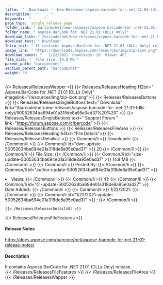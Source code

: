 ```yaml
---
title:  "  Downloads ---New-Releases-aspose.barcode-for-.net-21.01-(dlls-only) . " 
description:  "    . " 
keywords:  "    . " 
page_type:  single_release_page
folder_link: " barcode/net/new-releases/aspose.barcode-for-.net-21.01-(dlls-only)/"
folder_name: " Aspose.BarCode for .NET 21.01 (DLLs Only)"
download_link: " /barcode/net/new-releases/aspose.barcode-for-.net-21.01-(dlls-only)/50052634ba694e01a318de8a95e0ad37"
download_text: " Download"
Intro_text: " It contains Aspose.BarCode for .NET 21.01 (DLLs Only) release."
image_link: " https://downloads.aspose.com/resources/img/zip-icon.png"
download_count: "   1/22/2021  Downloads: 20  Views: 40"
file_size: "  File Size: 14.8 MB "
parent_path: "barcode/net"
section_parent_path: "barcode/net"
weight: 38 
---
```


{{< Releases/ReleasesWapper >}}
  {{< Releases/ReleasesHeading H2txt=" Aspose.BarCode for .NET 21.01 (DLLs Only)" imagelink="/resources/img/zip-icon.png">}}
  {{< Releases/ReleasesButtons >}}
    {{< Releases/ReleasesSingleButtons text=" Download" link="/barcode/net/new-releases/aspose.barcode-for-.net-21.01-(dlls-only)/50052634ba694e01a318de8a95e0ad37%20%20" >}}
    {{< Releases/ReleasesSingleButtons text=" Support Forum " link="https://forum.aspose.com/c/barcode" >}}
  {{< Releases/ReleasesButtons >}}
  {{< Releases/ReleasesFileArea >}}
    {{< Releases/ReleasesHeading h4txt="File Details">}}
    {{< Releases/ReleasesDetailsUl >}}
            {{< Common/li  >}} Downloads: {{< /Common/li >}} 
      {{< Common/li id="dwn-update-50052634ba694e01a318de8a95e0ad37" >}} 20 {{< /Common/li >}} 
      {{< Common/li  >}} File Size: {{< /Common/li >}} 
      {{< Common/li id="size-update-50052634ba694e01a318de8a95e0ad37" >}} 14.8 MB {{< /Common/li >}} 
      {{< Common/li  >}} Posted By: {{< /Common/li >}} 
      {{< Common/li id="author-update-50052634ba694e01a318de8a95e0ad37" >}} <li>Views: {{< /Common/li >}} 
      {{< Common/li  >}} 41: {{< /Common/li >}} 
      {{< Common/li id="41-update-50052634ba694e01a318de8a95e0ad37" >}} Date Added:: {{< /Common/li >}} 
      {{< Common/li  >}} 1/22/2021: {{< /Common/li >}} 
      {{< Common/li id="1/22/2021-update-50052634ba694e01a318de8a95e0ad37" >}} : {{< /Common/li >}} 

    {{< /Releases/ReleasesDetailsUl >}}

  {{< Releases/ReleasesFileFeatures >}}
      <h4>Release Notes</h4><div><a href="https://docs.aspose.com/barcode/net/aspose-barcode-for-net-21-01-release-notes/">https://docs.aspose.com/barcode/net/aspose-barcode-for-net-21-01-release-notes/</a></div><h4>Description</h4><div class="HTMLDescription">It contains Aspose.BarCode for .NET 21.01 (DLLs Only) release.</div>
  {{< /Releases/ReleasesFileFeatures >}}
 {{< /Releases/ReleasesFileArea >}}
{{< /Releases/ReleasesWapper >}}


